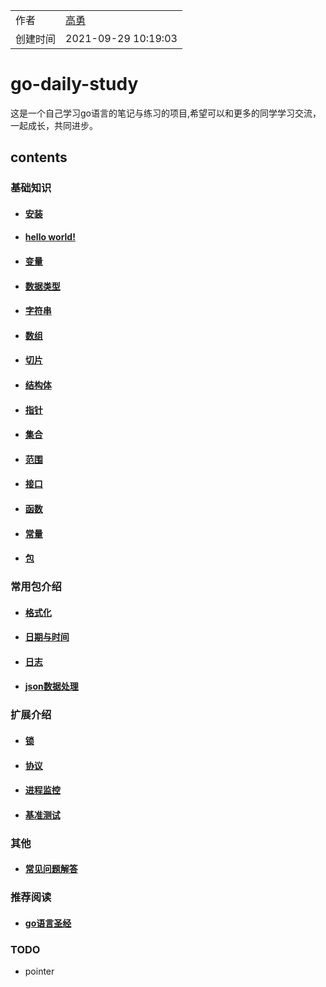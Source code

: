|      |      |
| ---- | ---- |
|  作者    |  [高勇](mailto:gaoyong06@qq.com)     |
|  创建时间    | 2021-09-29 10:19:03      |
# go-daily-study

这是一个自己学习go语言的笔记与练习的项目,希望可以和更多的同学学习交流，一起成长，共同进步。


## contents

### 基础知识

- #### [安装](./install/note.md)
- #### [hello world!](./hello/note.md)
- #### [变量](./variable/note.md)
- #### [数据类型](./type/note.md)
- #### [字符串](./string/note.md)
- #### [数组](./array/note.md)
- #### [切片](./slice/note.md)
- #### [结构体](./structure/note.md)
- #### [指针](./pointer/note.md)
- #### [集合](./map/note.md)
- #### [范围](./range/note.md)
- #### [接口](./interface/note.md)
- #### [函数](./function/note.md)
- #### [常量](./constant/note.md)
- #### [包](./import/note.md)

### 常用包介绍

- #### [格式化](./fmt/note.md)
- #### [日期与时间](./time/note.md)
- #### [日志](./logrus/note.md)
- #### [json数据处理](./json/note.md)


### 扩展介绍

- #### [锁](./lock/note.md)
- #### [协议](./protobuf/note.md)
- #### [进程监控](./monitor/note.md)
- #### [基准测试](./test/note.md)

### 其他

- #### [常见问题解答](./faq/note.md)

### 推荐阅读

- #### [go语言圣经](https://books.studygolang.com/gopl-zh/)

### TODO
- pointer
